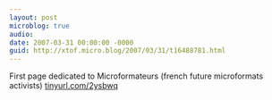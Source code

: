 ```yaml
---
layout: post
microblog: true
audio: 
date: 2007-03-31 00:00:00 -0000
guid: http://xtof.micro.blog/2007/03/31/t16488781.html
---
```

First page dedicated to Microformateurs (french future microformats activists) [tinyurl.com/2ysbwq](http://tinyurl.com/2ysbwq)
